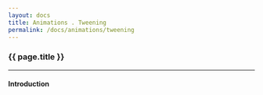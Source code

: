 ```yaml
---
layout: docs
title: Animations . Tweening
permalink: /docs/animations/tweening
---
```


### {{ page.title }}

***

#### Introduction